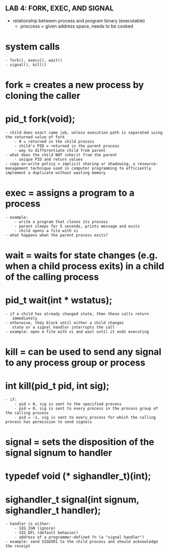 ## LAB 4: FORK, EXEC, AND SIGNAL

- relationship between process and program binary (executable)
	- proccess = given address space, needs to be cooked

# system calls

	- fork(), execv(), wait()
	- signal(), kill()


# fork = creates a new process by cloning the caller
# pid_t fork(void);

	- child does exact same job, unless execution path is separated using the returned value of fork
		- 0 = returned in the child process
		- child's PID = returned in the parent process
		- way to differentiate child from parent
	- what does the child NOT inherit from the parent
		- unique PID and return values
	- copy-on-write policy = implicit sharing or shadowing, a resource-management technique used in computer programming to efficiently implement a duplicate without wasting memory

# exec = assigns a program to a process

	- example: 
		- write a program that clones its process
		- parent sleeps for 5 seconds, prints message and exits
		- child opens a file with vi
	- what happens when the parent process exits?

# wait = waits for state changes (e.g. when a child process exits) in a child of the calling process
# pid_t wait(int * wstatus);

	- if a child has already changed state, then these calls return
       immediately 
    - otherwise, they block until either a child changes
       state or a signal handler interrupts the call
	- example: open a file with vi and wait until it ends executing


# kill = can be used to send any signal to any process group or process
# int kill(pid_t pid, int sig);

	- if:
		- pid > 0, sig is sent to the specified process
		- pid = 0, sig is sent to every process in the process group of the calling process
		- pid = -1, sig is sent to every process for which the calling process has permission to send signals

# signal = sets the disposition of the signal signum to handler
# typedef void (* sighandler_t)(int);
# sighandler_t signal(int signum, sighandler_t handler);

	- handler is either:
		- SIG_IGN (ignore)
		- SIG_DFL (default behavior)
		- address of a programmer-defined fn (a "signal handler")
	- example: send SIGUSR1 to the child process and should acknowledge the receipt
